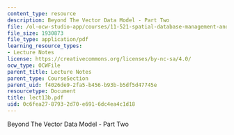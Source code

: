```yaml
---
content_type: resource
description: Beyond The Vector Data Model - Part Two
file: /ol-ocw-studio-app/courses/11-521-spatial-database-management-and-advanced-geographic-information-systems-spring-2003/0c6fea2787932d70e6916dc4ea4c1d18_lect13b.pdf
file_size: 1930873
file_type: application/pdf
learning_resource_types:
- Lecture Notes
license: https://creativecommons.org/licenses/by-nc-sa/4.0/
ocw_type: OCWFile
parent_title: Lecture Notes
parent_type: CourseSection
parent_uid: f4026de9-2fa5-b456-b93b-b5df5d47745e
resourcetype: Document
title: lect13b.pdf
uid: 0c6fea27-8793-2d70-e691-6dc4ea4c1d18
---
```

Beyond The Vector Data Model - Part Two
